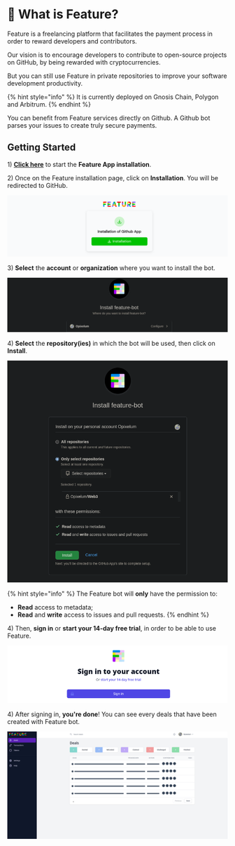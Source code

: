 # 🤖 What is Feature?

Feature is a freelancing platform that facilitates the payment process in order to reward developers and contributors.

Our vision is to encourage developers to contribute to open-source projects on GitHub, by being rewarded with cryptocurrencies.

But you can still use Feature in private repositories to improve your software development productivity.

{% hint style="info" %}
It is currently deployed on Gnosis Chain, Polygon and Arbitrum.
{% endhint %}

You can benefit from Feature services directly on Github. A Github bot parses your issues to create truly secure payments.

## Getting Started

1\) **[Click here](https://beta.v1.evm.app.feature.sh)** to start the **Feature App installation**.

2\) Once on the Feature installation page, click on **Installation**. You will be redirected to GitHub.

![Feature installation page](.gitbook/assets/installation.png)

3\) **Select** the **account** or **organization** where you want to install the bot.

![GitHub account/organization selection](.gitbook/assets/installation_select_account.png)

4\) **Select** the **repository(ies)** in which the bot will be used, then click on **Install**.

![Repository selection](.gitbook/assets/github_installation.png)

{% hint style="info" %}
The Feature bot will **only** have the permission to:

- **Read** access to metadata;
- **Read** and **write** access to issues and pull requests.
{% endhint %}

4\) Then, **sign in** or **start your 14-day free trial**, in order to be able to use Feature.

![Sign in or start your free trial](.gitbook/assets/feature_signin.png)

4\) After signing in, **you're done**! You can see every deals that have been created with Feature bot.

![Feature's deals page](.gitbook/assets/feature_deals.png)
